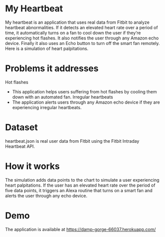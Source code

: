 # My Heartbeat

My heartbeat is an application that uses real data from Fitbit to analyze heartbeat abnormalities. If it detects an elevated heart rate over a period of time, it automatically turns on a fan to cool down the user if they’re experiencing hot flashes. It also notifies the user through any Amazon echo device. Finally it also uses an Echo button to turn off the smart fan remotely. Here is a simulation of heart palpitations.

# Problems it addresses

Hot flashes
- This application helps users suffering from hot flashes by cooling them down with an automated fan.
Irregular heartbeats
- The application alerts users through any Amazon echo device if they are experiencing irregular heartbeats.

# Dataset

heartbeat.json is real user data from Fitbit using the Fitbit Intraday Heartbeat API.

# How it works

The simulation adds data points to the chart to simulate a user experiencing heart palpitations. If the user has an elevated heart rate over the period of five data points, it triggers an Alexa routine that turns on a smart fan and alerts the user through any echo device.

# Demo

The application is available at https://damp-gorge-66037.herokuapp.com/
